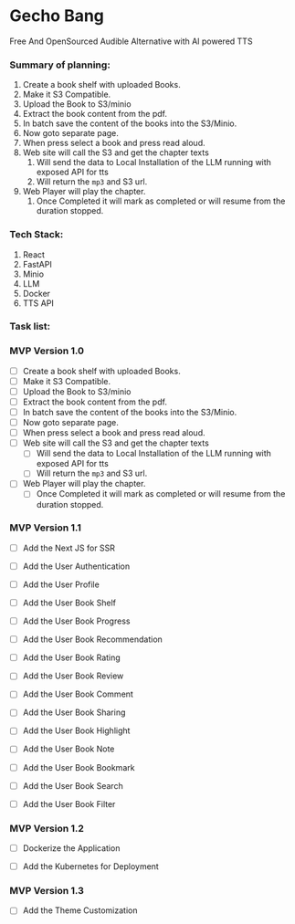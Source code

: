 # Gecho Bang

Free And OpenSourced Audible Alternative with AI powered TTS

### Summary of planning:
1. Create a book shelf with uploaded Books.
2. Make it S3 Compatible.
3. Upload the Book to S3/minio
4. Extract the book content from the pdf.
5. In batch save the content of the books into the S3/Minio.
6. Now goto separate page.
7. When press select a book and press read aloud.
8. Web site will call the S3 and get the chapter texts
	1. Will send the data to Local Installation of the LLM running with exposed API for tts
	2. Will return the `mp3` and S3 url.
9. Web Player will play the chapter.
	1. Once Completed it will mark as completed or will resume from the duration stopped.


### Tech Stack:

1. React
2. FastAPI
3. Minio
4. LLM
5. Docker
6. TTS API

### Task list:

### MVP Version 1.0
- [ ] Create a book shelf with uploaded Books.
- [ ] Make it S3 Compatible.
- [ ] Upload the Book to S3/minio
- [ ] Extract the book content from the pdf.
- [ ] In batch save the content of the books into the S3/Minio.
- [ ] Now goto separate page.
- [ ] When press select a book and press read aloud.
- [ ] Web site will call the S3 and get the chapter texts
  - [ ] Will send the data to Local Installation of the LLM running with exposed API for tts
  - [ ] Will return the `mp3` and S3 url.
- [ ] Web Player will play the chapter.
  - [ ] Once Completed it will mark as completed or will resume from the duration stopped.

### MVP Version 1.1
- [ ] Add the Next JS for SSR
- [ ] Add the User Authentication
- [ ] Add the User Profile
- [ ] Add the User Book Shelf
- [ ] Add the User Book Progress
- [ ] Add the User Book Recommendation
- [ ] Add the User Book Rating
- [ ] Add the User Book Review
- [ ] Add the User Book Comment
- [ ] Add the User Book Sharing
- [ ] Add the User Book Highlight
- [ ] Add the User Book Note
- [ ] Add the User Book Bookmark
- [ ] Add the User Book Search
- [ ] Add the User Book Filter


### MVP Version 1.2
- [ ] Dockerize the Application
- [ ] Add the Kubernetes for Deployment


### MVP Version 1.3
- [ ] Add the Theme Customization
